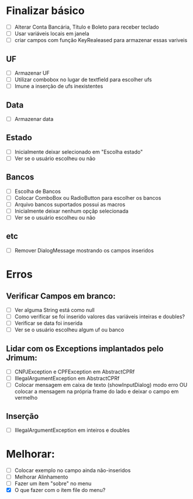 # Finalizar básico

- [ ] Alterar Conta Bancária, Título e Boleto para receber teclado
- [ ] Usar variáveis locais em janela
- [ ] criar campos com função KeyRealeased para armazenar essas variveis

## UF

- [ ] Armazenar UF
- [ ] Utilizar combobox no lugar de textfield para escolher ufs
- [ ] Imune a inserção de ufs inexistentes

## Data

- [ ] Armazenar data

## Estado

- [ ] Inicialmente deixar selecionado em "Escolha estado"
- [ ] Ver se o usuário escolheu ou não

## Bancos

- [ ] Escolha de Bancos
- [ ] Colocar ComboBox ou RadioButton para escolher os bancos
- [ ] Arquivo bancos suportados possui as macros
- [ ] Inicialmente deixar nenhum opçãp selecionada
- [ ] Ver se o usuário escolheu ou não

## etc

- [ ] Remover DialogMessage mostrando os campos inseridos

# Erros

## Verificar Campos em branco:
- [ ] Ver alguma String está como null
- [ ] Como verificar se foi inserido valores das variáveis inteiras e doubles?
- [ ] Verificar se data foi inserida
- [ ] Ver se o usuário escolheu algum uf ou banco

## Lidar com os Exceptions implantados pelo Jrimum:
- [ ] CNPJException e CPFException em AbstractCPRf
- [ ] IllegalArgumentException em AbstractCPRf
- [ ] Colocar mensagem em caixa de texto (showInputDialog) modo erro OU colocar a mensagem na própria frame do lado e deixar o campo em vermelho

## Inserção
- [ ] IllegalArgumentException em inteiros e doubles

# Melhorar:
- [ ] Colocar exemplo no campo ainda não-inseridos
- [ ] Melhorar Alinhamento
- [ ] Fazer um ítem "sobre" no menu
- [x] O que fazer com o ítem file do menu?   
